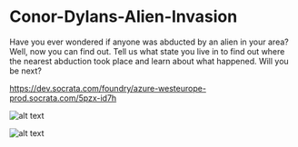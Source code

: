 # Conor-Dylans-Alien-Invasion

Have you ever wondered if anyone was abducted by an alien in your area? Well, now you can find out. Tell us what state you live in to find out where the nearest abduction took place and learn about what happened. Will you be next?

https://dev.socrata.com/foundry/azure-westeurope-prod.socrata.com/5pzx-id7h


![alt text](https://i.imgur.com/DJDoFEg.jpg)

![alt text](https://i.imgur.com/gDSD30Z.jpg)
